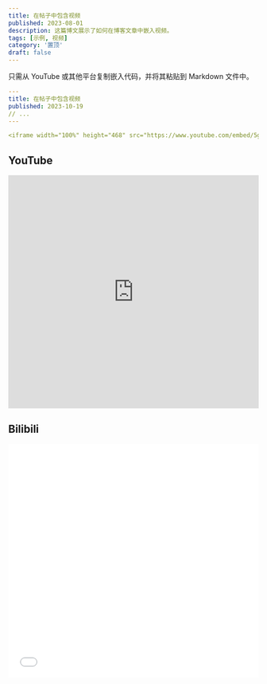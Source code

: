 ```yaml
---
title: 在帖子中包含视频
published: 2023-08-01
description: 这篇博文展示了如何在博客文章中嵌入视频。
tags: [示例, 视频]
category: '置顶'
draft: false
---
```


只需从 YouTube 或其他平台复制嵌入代码，并将其粘贴到 Markdown 文件中。

```yaml
---
title: 在帖子中包含视频
published: 2023-10-19
// ...
---

<iframe width="100%" height="468" src="https://www.youtube.com/embed/5gIf0_xpFPI?si=N1WTorLKL0uwLsU_" title="YouTube video player" frameborder="0" allowfullscreen></iframe>
```

## YouTube

<iframe width="100%" height="468" src="https://www.youtube.com/embed/5gIf0_xpFPI?si=N1WTorLKL0uwLsU_" title="YouTube video player" frameborder="0" allow="accelerometer; autoplay; clipboard-write; encrypted-media; gyroscope; picture-in-picture; web-share" allowfullscreen></iframe>

## Bilibili

<iframe width="100%" height="468" src="//player.bilibili.com/player.html?bvid=BV1fK4y1s7Qf&p=1" scrolling="no" border="0" frameborder="no" framespacing="0" allowfullscreen="true"> </iframe>
